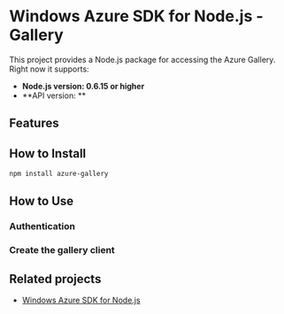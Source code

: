 # Windows Azure SDK for Node.js - Gallery

This project provides a Node.js package for accessing the Azure Gallery. Right now it supports:
- **Node.js version: 0.6.15 or higher**
- **API version: **

## Features


## How to Install

```bash
npm install azure-gallery
```

## How to Use

### Authentication

### Create the gallery client

## Related projects

- [Windows Azure SDK for Node.js](https://github.com/WindowsAzure/azure-sdk-for-node)
